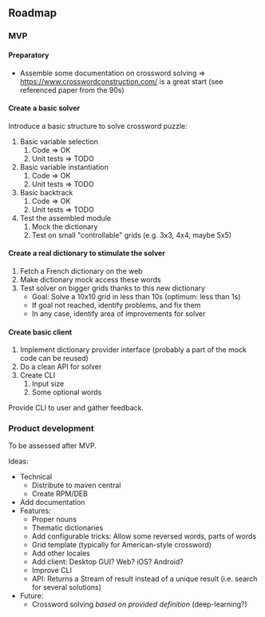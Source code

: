 ## Roadmap

### MVP

#### Preparatory

- Assemble some documentation on crossword solving => https://www.crosswordconstruction.com/ is a
  great start (see referenced paper from the 90s)

#### Create a basic solver

Introduce a basic structure to solve crossword puzzle:

1. Basic variable selection
    1. Code => OK
    2. Unit tests => TODO
2. Basic variable instantiation
    1. Code => OK
    2. Unit tests => TODO
3. Basic backtrack
    1. Code => OK
    2. Unit tests => TODO
4. Test the assembled module
    1. Mock the dictionary
    2. Test on small "controllable" grids (e.g. 3x3, 4x4, maybe 5x5)

#### Create a real dictionary to stimulate the solver

1. Fetch a French dictionary on the web
2. Make dictionary mock access these words
3. Test solver on bigger grids thanks to this new dictionary
    - Goal: Solve a 10x10 grid in less than 10s (optimum: less than 1s)
    - If goal not reached, identify problems, and fix them
    - In any case, identify area of improvements for solver

#### Create basic client

1. Implement dictionary provider interface (probably a part of the mock code can be reused)
2. Do a clean API for solver
3. Create CLI
    1. Input size
    2. Some optional words

Provide CLI to user and gather feedback.

### Product development

To be assessed after MVP.

Ideas:

- Technical
    - Distribute to maven central
    - Create RPM/DEB
- Add documentation
- Features:
    - Proper nouns
    - Thematic dictionaries
    - Add configurable tricks: Allow some reversed words, parts of words
    - Grid template (typically for American-style crossword)
    - Add other locales
    - Add client: Desktop GUI? Web? iOS? Android?
    - Improve CLI
    - API: Returns a Stream of result instead of a unique result (i.e. search for several solutions)
- Future:
    - Crossword solving *based on provided definition* (deep-learning?) 